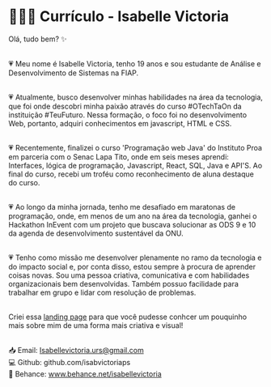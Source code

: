 # 👩🏼‍💻 Currículo - Isabelle Victoria

Olá, tudo bem? ✨  <br> <br>

💗 Meu nome é Isabelle Victoria, tenho 19 anos e sou estudante de Análise e Desenvolvimento de Sistemas na FIAP. <br> <br>

💗 Atualmente, busco desenvolver minhas habilidades na área da tecnologia, que foi onde descobri minha paixão através do curso #OTechTaOn da instituição #TeuFuturo. Nessa formação, o foco foi no desenvolvimento Web, portanto, adquiri conhecimentos em javascript, HTML e CSS.  <br> <br>

💗 Recentemente, finalizei o curso 'Programação web Java' do Instituto Proa em parceria com o Senac Lapa Tito, onde em seis meses aprendi: Interfaces, lógica de programação, Javascript, React, SQL, Java e API'S. Ao final do curso, recebi um troféu como reconhecimento de aluna destaque do curso.  <br> <br>

💗 Ao longo da minha jornada, tenho me desafiado em maratonas de programação, onde, em menos de um ano na área da tecnologia, ganhei o Hackathon InEvent com um projeto que buscava solucionar as ODS 9 e 10 da agenda de desenvolvimento sustentável da ONU.   <br> <br>

💗 Tenho como missão me desenvolver plenamente no ramo da tecnologia e do impacto social e, por conta disso, estou sempre à procura de aprender coisas novas. Sou uma pessoa criativa, comunicativa e com habilidades organizacionais bem desenvolvidas. Também possuo facilidade para trabalhar em grupo e lidar com resolução de problemas.  <br> <br>

Criei essa <a href = "https://isabvictoriaps.github.io/CurriculoBootstrap/">landing page</a> para que você pudesse conhcer um pouquinho mais sobre mim de uma forma mais criativa e visual!  <br> <br>


📥 Email: Isabellevictoria.urs@gmail.com <br>
💻 Github: github.com/isabvictoriaps <br>
💙 Behance: www.behance.net/isabellevictoria <br>
